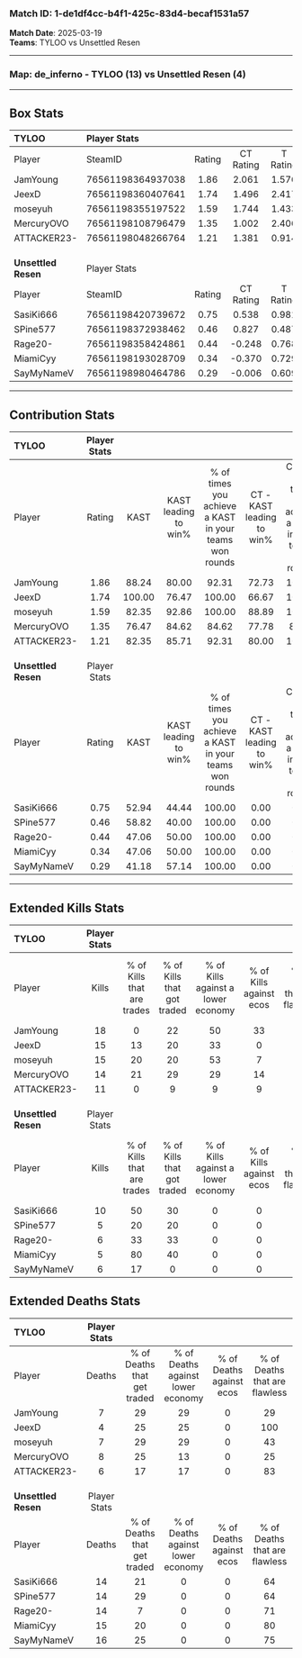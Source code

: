 ### Match ID: 1-de1df4cc-b4f1-425c-83d4-becaf1531a57  
**Match Date**: 2025-03-19  
**Teams**: TYLOO vs Unsettled Resen  

---  

### **Map**: de_inferno - TYLOO (13) vs Unsettled Resen (4)  
---  

## Box Stats  

| **TYLOO**           | Player Stats      |        |           |          |        |       |       |         |        |      |     |
| :- | :- | :-: | :-: | :-: | :-: | :-: | :-: | :-: | :-: | :-: | :-: |
| Player              | SteamID           | Rating | CT Rating | T Rating |  KAST  |  ADR  | Kills | Assists | Deaths | K/D  | HS% |
| JamYoung            | 76561198364937038 |  1.86  |   2.061   |  1.576   | 88.24  | 129.2 |  18   |    7    |   7    | 2.57 | 44  |
| JeexD               | 76561198360407641 |  1.74  |   1.496   |  2.417   | 100.00 | 86.8  |  15   |    5    |   4    | 3.75 | 33  |
| moseyuh             | 76561198355197522 |  1.59  |   1.744   |  1.433   | 82.35  | 105.2 |  15   |    8    |   7    | 2.14 | 60  |
| MercuryOVO          | 76561198108796479 |  1.35  |   1.002   |  2.406   | 76.47  | 76.7  |  14   |    4    |   8    | 1.75 | 42  |
| ATTACKER23-         | 76561198048266764 |  1.21  |   1.381   |  0.914   | 82.35  | 52.2  |  11   |    2    |   6    | 1.83 | 36  |
|                     |                   |        |           |          |        |       |       |         |        |      |     |
|                     |                   |        |           |          |        |       |       |         |        |      |     |
|                     |                   |        |           |          |        |       |       |         |        |      |     |
| **Unsettled Resen** | Player Stats      |        |           |          |        |       |       |         |        |      |     |
| Player              | SteamID           | Rating | CT Rating | T Rating |  KAST  |  ADR  | Kills | Assists | Deaths | K/D  | HS% |
| SasiKi666           | 76561198420739672 |  0.75  |   0.538   |  0.981   | 52.94  | 69.3  |  10   |    2    |   14   | 0.71 | 60  |
| SPine577            | 76561198372938462 |  0.46  |   0.827   |  0.487   | 58.82  | 46.8  |   5   |    1    |   14   | 0.36 | 100 |
| Rage20-             | 76561198358424861 |  0.44  |  -0.248   |  0.768   | 47.06  | 46.6  |   6   |    3    |   14   | 0.43 | 66  |
| MiamiCyy            | 76561198193028709 |  0.34  |  -0.370   |  0.729   | 47.06  | 46.2  |   5   |    1    |   15   | 0.33 | 80  |
| SayMyNameV          | 76561198980464786 |  0.29  |  -0.006   |  0.609   | 41.18  | 38.9  |   6   |    0    |   16   | 0.38 | 33  |
---  

## Contribution Stats  

| **TYLOO**           | Player Stats |        |                      |                                                        |                           |                                                             |                          |                                                            |
| :- | :-: | :-: | :-: | :-: | :-: | :-: | :-: | :-: |
| Player              |    Rating    |  KAST  | KAST leading to win% | % of times you achieve a KAST in your teams won rounds | CT - KAST leading to win% | CT - % of times you achieve a KAST in your teams won rounds | T - KAST leading to win% | T - % of times you achieve a KAST in your teams won rounds |
| JamYoung            |     1.86     | 88.24  |        80.00         |                         92.31                          |           72.73           |                           100.00                            |          100.00          |                           80.00                            |
| JeexD               |     1.74     | 100.00 |        76.47         |                         100.00                         |           66.67           |                           100.00                            |          100.00          |                           100.00                           |
| moseyuh             |     1.59     | 82.35  |        92.86         |                         100.00                         |           88.89           |                           100.00                            |          100.00          |                           100.00                           |
| MercuryOVO          |     1.35     | 76.47  |        84.62         |                         84.62                          |           77.78           |                            87.50                            |          100.00          |                           80.00                            |
| ATTACKER23-         |     1.21     | 82.35  |        85.71         |                         92.31                          |           80.00           |                           100.00                            |          100.00          |                           80.00                            |
|                     |              |        |                      |                                                        |                           |                                                             |                          |                                                            |
|                     |              |        |                      |                                                        |                           |                                                             |                          |                                                            |
|                     |              |        |                      |                                                        |                           |                                                             |                          |                                                            |
| **Unsettled Resen** | Player Stats |        |                      |                                                        |                           |                                                             |                          |                                                            |
| Player              |    Rating    |  KAST  | KAST leading to win% | % of times you achieve a KAST in your teams won rounds | CT - KAST leading to win% | CT - % of times you achieve a KAST in your teams won rounds | T - KAST leading to win% | T - % of times you achieve a KAST in your teams won rounds |
| SasiKi666           |     0.75     | 52.94  |        44.44         |                         100.00                         |           0.00            |                            0.00                             |          57.14           |                           100.00                           |
| SPine577            |     0.46     | 58.82  |        40.00         |                         100.00                         |           0.00            |                            0.00                             |          57.14           |                           100.00                           |
| Rage20-             |     0.44     | 47.06  |        50.00         |                         100.00                         |           0.00            |                            0.00                             |          57.14           |                           100.00                           |
| MiamiCyy            |     0.34     | 47.06  |        50.00         |                         100.00                         |           0.00            |                            0.00                             |          50.00           |                           100.00                           |
| SayMyNameV          |     0.29     | 41.18  |        57.14         |                         100.00                         |           0.00            |                            0.00                             |          66.67           |                           100.00                           |
---  

## Extended Kills Stats  

| **TYLOO**           | Player Stats |                            |                            |                                    |                         |                              |                                 |                                       |                    |           |
| :- | :-: | :-: | :-: | :-: | :-: | :-: | :-: | :-: | :-: | :-: |
| Player              |    Kills     | % of Kills that are trades | % of Kills that got traded | % of Kills against a lower economy | % of Kills against ecos | % of Kills that are flawless | % of Kills that are close duels | % of Kills that are assisted by flash | Pistol Round Kills | AWP Kills |
| JamYoung            |      18      |             0              |             22             |                 50                 |           33            |              67              |                0                |                  17                   |         0          |     0     |
| JeexD               |      15      |             13             |             20             |                 33                 |            0            |              93              |                0                |                   0                   |         5          |     5     |
| moseyuh             |      15      |             20             |             20             |                 53                 |            7            |              67              |                7                |                   0                   |         0          |     1     |
| MercuryOVO          |      14      |             21             |             29             |                 29                 |           14            |              57              |                7                |                   7                   |         0          |     0     |
| ATTACKER23-         |      11      |             0              |             9              |                 9                  |            9            |              64              |               18                |                   0                   |         0          |     1     |
|                     |              |                            |                            |                                    |                         |                              |                                 |                                       |                    |           |
|                     |              |                            |                            |                                    |                         |                              |                                 |                                       |                    |           |
|                     |              |                            |                            |                                    |                         |                              |                                 |                                       |                    |           |
| **Unsettled Resen** | Player Stats |                            |                            |                                    |                         |                              |                                 |                                       |                    |           |
| Player              |    Kills     | % of Kills that are trades | % of Kills that got traded | % of Kills against a lower economy | % of Kills against ecos | % of Kills that are flawless | % of Kills that are close duels | % of Kills that are assisted by flash | Pistol Round Kills | AWP Kills |
| SasiKi666           |      10      |             50             |             30             |                 0                  |            0            |              60              |               10                |                   0                   |         0          |     4     |
| SPine577            |      5       |             20             |             20             |                 0                  |            0            |              20              |               20                |                   0                   |         0          |     1     |
| Rage20-             |      6       |             33             |             33             |                 0                  |            0            |              50              |               17                |                   0                   |         0          |     3     |
| MiamiCyy            |      5       |             80             |             40             |                 0                  |            0            |              40              |                0                |                   0                   |         0          |     0     |
| SayMyNameV          |      6       |             17             |             0              |                 0                  |            0            |              67              |               17                |                   0                   |         1          |     0     |
## Extended Deaths Stats  

| **TYLOO**           | Player Stats |                             |                                   |                          |                               |                            |                           |               |
| :- | :-: | :-: | :-: | :-: | :-: | :-: | :-: | :-: |
| Player              |    Deaths    | % of Deaths that get traded | % of Deaths against lower economy | % of Deaths against ecos | % of Deaths that are flawless | % of Deaths that are close | % of Deaths while blinded | Deaths to AWP |
| JamYoung            |      7       |             29              |                29                 |            0             |              29               |             14             |             0             |       0       |
| JeexD               |      4       |             25              |                25                 |            0             |              100              |             0              |             0             |       0       |
| moseyuh             |      7       |             29              |                29                 |            0             |              43               |             29             |             0             |       1       |
| MercuryOVO          |      8       |             25              |                13                 |            0             |              25               |             0              |             0             |       0       |
| ATTACKER23-         |      6       |             17              |                17                 |            0             |              83               |             17             |             0             |       0       |
|                     |              |                             |                                   |                          |                               |                            |                           |               |
|                     |              |                             |                                   |                          |                               |                            |                           |               |
|                     |              |                             |                                   |                          |                               |                            |                           |               |
| **Unsettled Resen** | Player Stats |                             |                                   |                          |                               |                            |                           |               |
| Player              |    Deaths    | % of Deaths that get traded | % of Deaths against lower economy | % of Deaths against ecos | % of Deaths that are flawless | % of Deaths that are close | % of Deaths while blinded | Deaths to AWP |
| SasiKi666           |      14      |             21              |                 0                 |            0             |              64               |             7              |             0             |       0       |
| SPine577            |      14      |             29              |                 0                 |            0             |              64               |             7              |             7             |       1       |
| Rage20-             |      14      |              7              |                 0                 |            0             |              71               |             0              |             7             |       0       |
| MiamiCyy            |      15      |             20              |                 0                 |            0             |              80               |             7              |             7             |       2       |
| SayMyNameV          |      16      |             25              |                 0                 |            0             |              75               |             6              |             6             |       2       |
